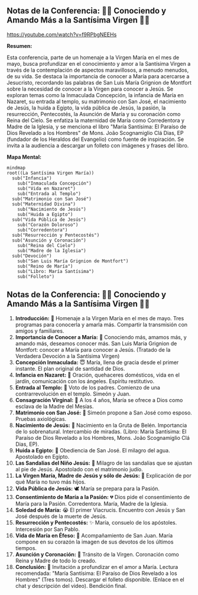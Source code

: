 ## Notas de la Conferencia:  💖🙏 Conociendo y Amando Más a la Santísima Virgen 👑💐

https://youtube.com/watch?v=f9RPbgNEEHs


**Resumen:**

Esta conferencia, parte de un homenaje a la Virgen María en el mes de mayo, busca profundizar en el conocimiento y amor a la Santísima Virgen a través de la contemplación de aspectos maravillosos, a menudo menudos, de su vida. Se destaca la importancia de conocer a María para acercarse a Jesucristo, recordando las palabras de San Luis María Grignion de Montfort sobre la necesidad de conocer a la Virgen para conocer a Jesús. Se exploran temas como la Inmaculada Concepción, la infancia de María en Nazaret, su entrada al templo, su matrimonio con San José, el nacimiento de Jesús, la huida a Egipto, la vida pública de Jesús, la pasión, la resurrección, Pentecostés, la Asunción de María y su coronación como Reina del Cielo.  Se enfatiza la maternidad de María como Corredentora y Madre de la Iglesia, y se menciona el libro "María Santísima: El Paraíso de Dios Revelado a los Hombres" de Mons. João Scognamiglio Clá Dias, EP (fundador de los Heraldos del Evangelio) como fuente de inspiración. Se invita a la audiencia a descargar un folleto con imágenes y frases del libro.


**Mapa Mental:**

```mermaid
mindmap
root((La Santísima Virgen María))
  sub("Infancia")
    sub("Inmaculada Concepción")
    sub("Vida en Nazaret")
    sub("Entrada al Templo")
  sub("Matrimonio con San José")
  sub("Maternidad Divina")
    sub("Nacimiento de Jesús")
    sub("Huida a Egipto")
  sub("Vida Pública de Jesús")
    sub("Corazón Doloroso")
    sub("Corredentora")
  sub("Resurrección y Pentecostés")
  sub("Asunción y Coronación")
    sub("Reina del Cielo")
    sub("Madre de la Iglesia")
  sub("Devoción")
    sub("San Luis María Grignion de Montfort")
    sub("Reino de María")
    sub("Libro: María Santísima")
    sub("Folleto")

```

## Notas de la Conferencia: 💖🙏 Conociendo y Amando Más a la Santísima Virgen 👑💐

1. **Introducción:** 🙏 Homenaje a la Virgen María en el mes de mayo. Tres programas para conocerla y amarla más.  Compartir la transmisión con amigos y familiares.
2. **Importancia de Conocer a María:**  👑 Conociendo más, amamos más, y amando más, deseamos conocer más. San Luis María Grignion de Montfort: conocer a María para conocer a Jesús. (Tratado de la Verdadera Devoción a la Santísima Virgen)
3. **Concepción Inmaculada:** 😇  María, llena de gracia desde el primer instante.  El plan original de santidad de Dios.
4. **Infancia en Nazaret:** 👧  Oración, quehaceres domésticos, vida en el jardín,  comunicación con los ángeles.  Espíritu restitutivo.
5. **Entrada al Templo:** 🕍 Voto de los padres.  Comienzo de una contrarrevolución en el templo. Simeón y Juan.
6. **Consagración Virginal:** 💐 A los 4 años, María se ofrece a Dios como esclava de la Madre del Mesías.
7. **Matrimonio con San José:** 💍 Simeón propone a San José como esposo.  Pruebas axiológicas.
8. **Nacimiento de Jesús:** 👶  Nacimiento en la Gruta de Belén.  Importancia de lo sobrenatural. Intercambio de miradas. (Libro: María Santísima: El Paraíso de Dios Revelado a los Hombres, Mons. João Scognamiglio Clá Dias, EP).
9. **Huida a Egipto:** 🐪  Obediencia de San José.  El milagro del agua. Apostolado en Egipto.
10. **Las Sandalias del Niño Jesús:** 👣 Milagro de las sandalias que se ajustan al pie de Jesús. Apostolado con el matrimonio judío.
11. **La Virgen María, Madre de Jesús y sólo de Jesús:** 🤰  Explicación de por qué María no tuvo más hijos.
12. **Vida Pública de Jesús:** 🕊  María se prepara para la Pasión.
13. **Consentimiento de María a la Pasión:**  💔 Dios pide el consentimiento de María para la Pasión. Corredentora. María, Madre de la Iglesia.
14. **Soledad de María:** 😭  El primer Viacrucis.  Encuentro con Jesús y San José después de la muerte de Jesús.
15. **Resurrección y Pentecostés:** ✨ María, consuelo de los apóstoles.  Intercesión por San Pablo.
16. **Vida de María en Éfeso:**  🏡  Acompañamiento de San Juan.  María compone en su corazón la imagen de sus devotos de los últimos tiempos.
17. **Asunción y Coronación:** 🌠  Tránsito de la Virgen.  Coronación como Reina y Madre de todo lo creado.
18. **Conclusión:** 💖  Invitación a profundizar en el amor a María.  Lectura recomendada: "María Santísima: El Paraíso de Dios Revelado a los Hombres" (Tres tomos).  Descargar el folleto disponible. (Enlace en el chat y descripción del video).  Bendición final.


